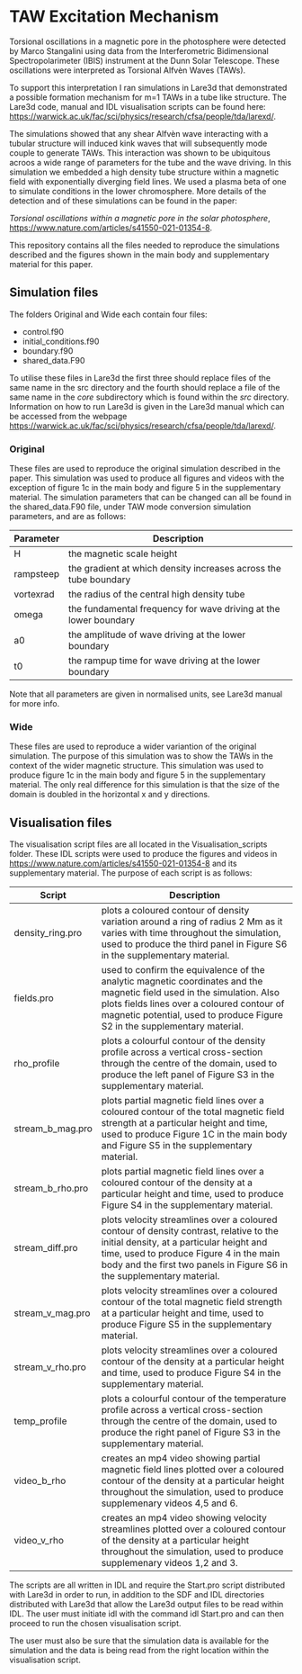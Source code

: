 # TAW Excitation Mechanism

Torsional oscillations in a magnetic pore in the photosphere were detected by Marco Stangalini using data from the Interferometric Bidimensional Spectropolarimeter (IBIS) instrument at the Dunn Solar Telescope. These oscillations were interpreted as Torsional Alfv&egrave;n Waves (TAWs).

To support this interpretation I ran simulations in Lare3d that demonstrated a possible formation mechanism for m=1 TAWs in a tube like structure. The Lare3d code, manual and IDL visualisation scripts can be found here:  https://warwick.ac.uk/fac/sci/physics/research/cfsa/people/tda/larexd/.

The simulations showed that any shear Alfv&egrave;n wave interacting with a tubular structure will induced kink waves that will subsequently mode couple to generate TAWs. This interaction was shown to be ubiquitous acroos a wide range of parameters for the tube and the wave driving. In this simulation we embedded a high density tube structure within a magnetic field with exponentially diverging field lines. We used a plasma beta of one to simulate conditions in the lower chromosphere. More details of the detection and of these simulations can be found in the paper: 

*Torsional oscillations within a magnetic pore in the solar photosphere*, https://www.nature.com/articles/s41550-021-01354-8.

This repository contains all the files needed to reproduce the simulations described and the figures shown in the main body and supplementary material for this paper.

## Simulation files

The folders Original and Wide each contain four files:

- control.f90
- initial_conditions.f90
- boundary.f90
- shared_data.F90

To utilise these files in Lare3d the first three should replace files of the same name in the src directory and the fourth should replace a file of the same name in the *core* subdirectory which is found within the *src* directory. Information on how to run Lare3d is given in the Lare3d manual which can be accessed from the webpage https://warwick.ac.uk/fac/sci/physics/research/cfsa/people/tda/larexd/.

### Original

These files are used to reproduce the original simulation described in the paper. This simulation was used to produce all figures and videos with the exception of figure 1c in the main body and figure 5 in the supplementary material. The simulation parameters that can be changed can all be found in the shared_data.F90 file, under TAW mode conversion simulation parameters, and are as follows:

| Parameter | Description |
| --- | --- |
| H | the magnetic scale height|
| rampsteep | the gradient at which density increases across the tube boundary|
| vortexrad | the radius of the central high density tube|
| omega | the fundamental frequency for wave driving at the lower boundary|
| a0 | the amplitude of wave driving at the lower boundary|
| t0 | the rampup time for wave driving at the lower boundary|

Note that all parameters are given in normalised units, see Lare3d manual for more info.

### Wide

These files are used to reproduce a wider variantion of the original simulation. The purpose of this simulation was to show the TAWs in the context of the wider magnetic structure. This simulation was used to produce figure 1c in the main body and figure 5 in the supplementary material. The only real difference for this simulation is that the size of the domain is doubled in the horizontal x and y directions.

## Visualisation files

The visualisation script files are all located in the Visualisation_scripts folder. These IDL scripts were used to produce the figures and videos in https://www.nature.com/articles/s41550-021-01354-8 and its supplementary material. The purpose of each script is as follows:

| Script | Description |
| --- | --- |
| density_ring.pro | plots a coloured contour of density variation around a ring of radius 2 Mm as it varies with time throughout the simulation, used to produce the third panel in Figure S6 in the supplementary material.|
| fields.pro | used to confirm the equivalence of the analytic magnetic coordinates and the magnetic field used in the simulation. Also plots fields lines over a coloured contour of magnetic potential, used to produce Figure S2 in the supplementary material.|
| rho_profile | plots a colourful contour of the density profile across a vertical cross-section through the centre of the domain, used to produce the left panel of Figure S3 in the  supplementary material.|
| stream_b_mag.pro | plots partial magnetic field lines over a coloured contour of the total magnetic field strength at a particular height and time, used to produce Figure 1C in the main body and Figure S5 in the supplementary material.|
| stream_b_rho.pro | plots partial magnetic field lines over a coloured contour of the density at a particular height and time, used to produce Figure S4 in the supplementary material.|
| stream_diff.pro | plots velocity streamlines over a coloured contour of density contrast, relative to the initial density, at a particular height and time, used to produce Figure 4 in the main body and the first two panels in Figure S6 in the supplementary material.|
| stream_v_mag.pro | plots velocity streamlines over a coloured contour of the total magnetic field strength at a particular height and time, used to produce Figure S5 in the supplementary material.|
| stream_v_rho.pro | plots velocity streamlines over a coloured contour of the density at a particular height and time, used to produce Figure S4 in the supplementary material.|
| temp_profile | plots a colourful contour of the temperature profile across a vertical cross-section through the centre of the domain, used to produce the right panel of Figure S3 in the  supplementary material.|
| video_b_rho | creates an mp4 video showing partial magnetic field lines plotted over a coloured contour of the density at a particular height throughout the simulation, used to produce supplemenary videos 4,5 and 6.|
| video_v_rho | creates an mp4 video showing velocity streamlines plotted over a coloured contour of the density at a particular height throughout the simulation, used to produce supplemenary videos 1,2 and 3.|

The scripts are all written in IDL and require the Start.pro script distributed with Lare3d in order to run, in addition to the SDF and IDL directories distributed with Lare3d that allow the Lare3d output files to be read within IDL. The user must initiate idl with the command idl Start.pro and can then proceed to run the chosen visualisation script. 

The user must also be sure that the simulation data is available for the simulation and the data is being read from the right location within the visualisation script.


